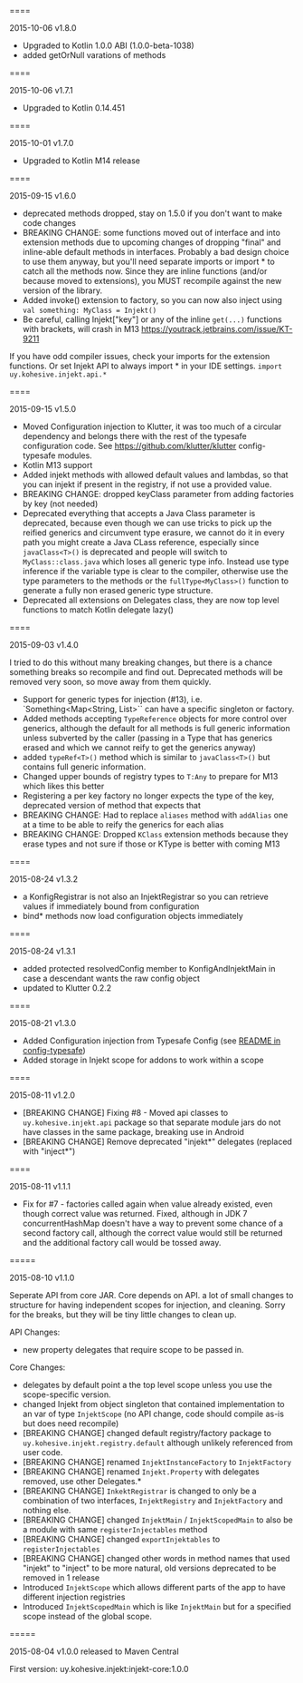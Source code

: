 ====

2015-10-06 v1.8.0

* Upgraded to Kotlin 1.0.0 ABI  (1.0.0-beta-1038)
* added getOrNull varations of methods

====

2015-10-06 v1.7.1

* Upgraded to Kotlin 0.14.451

====

2015-10-01 v1.7.0

* Upgraded to Kotlin M14 release

====

2015-09-15 v1.6.0

* deprecated methods dropped, stay on 1.5.0 if you don't want to make code changes
* BREAKING CHANGE:  some functions moved out of interface and into extension methods due to upcoming changes of dropping "final" and inline-able default methods in interfaces.  Probably a bad design choice to use them anyway, but you'll need separate imports or import * to catch all the methods now.  Since they are inline functions (and/or because moved to extensions), you MUST recompile against the new version of the library.
* Added invoke() extension to factory, so you can now also inject using `val something: MyClass = Injekt()`
* Be careful, calling Injekt["key"] or any of the inline `get(...)` functions with brackets, will crash in M13 https://youtrack.jetbrains.com/issue/KT-9211

If you have odd compiler issues, check your imports for the extension functions.  Or set Injekt API to always import * in your IDE settings.  `import uy.kohesive.injekt.api.*`

====

2015-09-15 v1.5.0

* Moved Configuration injection to Klutter, it was too much of a circular dependency and belongs there with the rest of the typesafe configuration code.  See https://github.com/klutter/klutter config-typesafe modules.
* Kotlin M13 support
* Added injekt methods with allowed default values and lambdas, so that you can injekt if present in the registry, if not use a provided value.
* BREAKING CHANGE:  dropped keyClass parameter from adding factories by key (not needed)
* Deprecated everything that accepts a Java Class parameter is deprecated, because even though we can use tricks to pick up the reified generics and circumvent type erasure, we cannot do it in every path you might create a Java CLass reference, especially since `javaClass<T>()` is deprecated and people will switch to `MyClass::class.java` which loses all generic type info.  Instead use type inference if the variable type is clear to the compiler, otherwise use the type parameters to the methods or the `fullType<MyClass>()` function to generate a fully non erased generic type structure.
* Deprecated all extensions on Delegates class, they are now top level functions to match Kotlin delegate lazy<T>()

====

2015-09-03 v1.4.0

I tried to do this without many breaking changes, but there is a chance something breaks so recompile and find out.  Deprecated methods will be removed very soon, so move away from them quickly.

* Support for generic types for injection (#13), i.e. `Something<Map<String, List<String>>`` can have a specific singleton or factory.
* Added methods accepting `TypeReference` objects for more control over generics, although the default for all methods is full generic information unless subverted by the caller (passing in a Type that has generics erased and which we cannot reify to get the generics anyway)
* added `typeRef<T>()` method which is similar to `javaClass<T>()` but contains full generic information.
* Changed upper bounds of registry types to `T:Any` to prepare for M13 which likes this better
* Registering a per key factory no longer expects the type of the key, deprecated version of method that expects that
* BREAKING CHANGE: Had to replace `aliases` method with `addAlias` one at a time to be able to reify the generics for each alias
* BREAKING CHANGE: Dropped `KClass` extension methods because they erase types and not sure if those or KType is better with coming M13

====

2015-08-24 v1.3.2

* a KonfigRegistrar is not also an InjektRegistrar so you can retrieve values if immediately bound from configuration
* bind* methods now load configuration objects immediately

====

2015-08-24 v1.3.1

* added protected resolvedConfig member to KonfigAndInjektMain in case a descendant wants the raw config object
* updated to Klutter 0.2.2

====

2015-08-21 v1.3.0

* Added Configuration injection from Typesafe Config (see [README in config-typesafe](config-typesafe/))
* Added storage in Injekt scope for addons to work within a scope

====

2015-08-11 v1.2.0

* [BREAKING CHANGE] Fixing #8 - Moved api classes to `uy.kohesive.injekt.api` package so that separate module jars do not have classes in the same package, breaking use in Android
* [BREAKING CHANGE] Remove deprecated "injekt*" delegates (replaced with "inject*")

====

2015-08-11 v1.1.1

* Fix for #7 - factories called again when value already existed, even though correct value was returned.  Fixed, although in JDK 7 concurrentHashMap doesn't have a way to prevent some chance of a second factory call, although the correct value would still be returned and the additional factory call would be tossed away.

=====

2015-08-10 v1.1.0

Seperate API from core JAR.  Core depends on API. a lot of small changes to structure for having independent scopes for injection, and cleaning.
Sorry for the breaks, but they will be tiny little changes to clean up.

API Changes:
* new property delegates that require scope to be passed in.

Core Changes:
* delegates by default point a the top level scope unless you use the scope-specific version.
* changed Injekt from object singleton that contained implementation to an var of type `InjektScope` (no API change, code should compile as-is but does need recompile)
* [BREAKING CHANGE] changed default registry/factory package to `uy.kohesive.injekt.registry.default` although unlikely referenced from user code.
* [BREAKING CHANGE] renamed `InjektInstanceFactory` to `InjektFactory`
* [BREAKING CHANGE] renamed `Injekt.Property` with delegates removed, use other Delegates.*
* [BREAKING CHANGE] `InkektRegistrar` is changed to only be a combination of two interfaces, `InjektRegistry` and `InjektFactory` and nothing else.
* [BREAKING CHANGE] changed `InjektMain` / `InjektScopedMain` to also be a module with same `registerInjectables` method
* [BREAKING CHANGE] changed `exportInjektables` to `registerInjectables`
* [BREAKING CHANGE] changed other words in method names that used "injekt" to "inject" to be more natural, old versions deprecated to be removed in 1 release
* Introduced `InjektScope` which allows different parts of the app to have different injection registries
* Introduced `InjektScopedMain` which is like `InjektMain` but for a specified scope instead of the global scope.



=====

2015-08-04 v1.0.0 released to Maven Central

First version:
uy.kohesive.injekt:injekt-core:1.0.0
